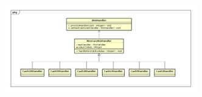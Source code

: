 ![alt text](https://github.com/douglasbolis/poo2/blob/master/exercicios/exercicioCadeiaResponsabiblidadeCaixaAutomatico/caixa-automatico.png)
